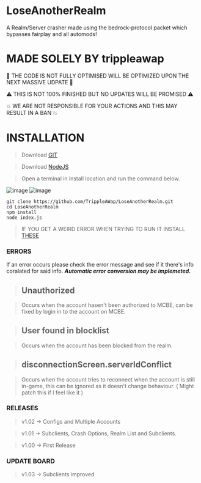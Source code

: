 # LoseAnotherRealm
A Realm/Server crasher made using the bedrock-protocol packet which bypasses fairplay and all automods!

# MADE SOLELY BY trippleawap
📣 THE CODE IS NOT FULLY OPTIMISED WILL BE OPTIMIZED UPON THE NEXT MASSIVE UDPATE 📣

⚠️ THIS IS NOT 100% FINISHED BUT NO UPDATES WILL BE PROMISED ⚠️

💥 WE ARE NOT RESPONSIBLE FOR YOUR ACTIONS AND THIS MAY RESULT IN A BAN 💥
# INSTALLATION
> Download [GIT](https://github.com/git-for-windows/git/releases/download/v2.43.0.windows.1/Git-2.43.0-64-bit.exe)

> Download [NodeJS](https://nodejs.org/dist/v20.10.0/node-v20.10.0-x64.msi)

> Open a terminal in install location and run the command below.

![image](https://github.com/TrippleAWap/LoseAnotherRealm/assets/90356816/cdfc31c0-cb0d-4a86-892f-8f121a47a7a3)
![image](https://github.com/TrippleAWap/LoseAnotherRealm/assets/90356816/1c4039e4-7790-4c30-a81e-265ca1365ce7)

```batch
git clone https://github.com/TrippleAWap/LoseAnotherRealm.git
cd LoseAnotherRealm
npm install
node index.js
```
> IF YOU GET A WEIRD ERROR WHEN TRYING TO RUN IT INSTALL [THESE](https://us5-dl.techpowerup.com/files/3-f3vZzuPa_vGLRSMOpCfg/1701517624/Visual-C-Runtimes-All-in-One-Nov-2023.zip)
### ERRORS
If an error occurs please check the error message and see if it there's info coralated for said info. ***Automatic error conversion may be implemeted.***

> ## Unauthorized

> Occurs when the account hasen't been authorized to MCBE, can be fixed by login in to the account on MCBE.

> ## User found in blocklist

> Occurs when the account has been blocked from the realm.

> ## disconnectionScreen.serverIdConflict

> Occurs when the account tries to reconnect when the account is still in-game, this can be ignored as it doesn't change behaviour. ( Might patch this if I feel like it )

### RELEASES
> v1.02 -> Configs and Multiple Accounts

> v1.01 -> Subclients, Crash Options, Realm List and Subclients.

> v1.00 -> First Release

### UPDATE BOARD
> v1.03 -> Subclients improved
